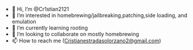 - 👋 Hi, I’m @Cr1stian2121
- 👀 I’m interested in homebrewing/jailbreaking,patching,side loading, and emulation
- 🌱 I’m currently learning rooting
- 💞️ I’m looking to collaborate on mostly homebrewing 
- 📫 How to reach me (Cristianestradasolorzano2@gmail.com)
<!---
Cr1stian2121/Cr1stian2121 is a ✨ special ✨ repository because its `README.md` (this file) appears on your GitHub profile.
You can click the Preview link to take a look at your changes.
--->
